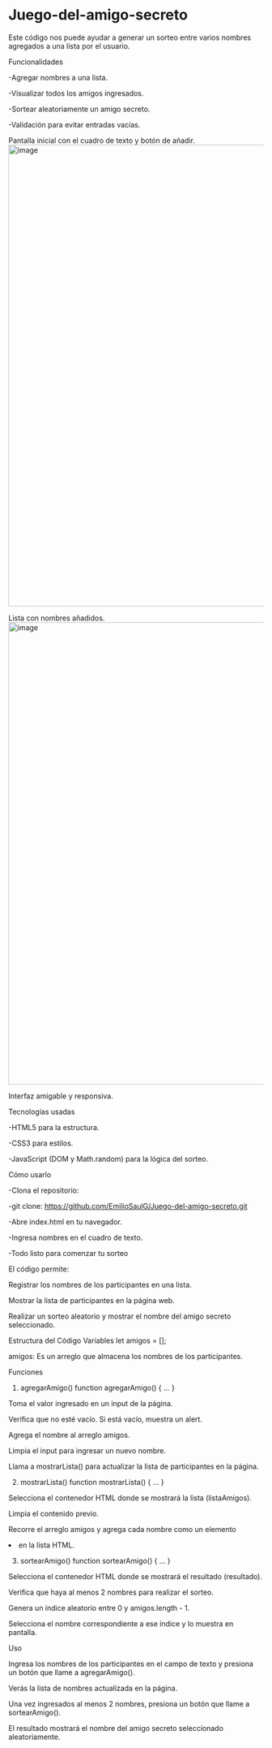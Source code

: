 # Juego-del-amigo-secreto
Este código nos puede ayudar a generar un sorteo entre varios nombres agregados a una lista por el usuario.



Funcionalidades

-Agregar nombres a una lista.

-Visualizar todos los amigos ingresados.

-Sortear aleatoriamente un amigo secreto.

-Validación para evitar entradas vacías.


Pantalla inicial con el cuadro de texto y botón de añadir.
<img width="1896" height="910" alt="image" src="https://github.com/user-attachments/assets/f05c9a53-0eae-4646-85f6-efc7b2ca9005" />

Lista con nombres añadidos.
<img width="1893" height="911" alt="image" src="https://github.com/user-attachments/assets/b526b708-5177-4457-8602-080de26b7456" />





Interfaz amigable y responsiva.


Tecnologías usadas

-HTML5 para la estructura.

-CSS3 para estilos.

-JavaScript (DOM y Math.random) para la lógica del sorteo.


Cómo usarlo

-Clona el repositorio:

-git clone: https://github.com/EmilioSaulG/Juego-del-amigo-secreto.git 

-Abre index.html en tu navegador.

-Ingresa nombres en el cuadro de texto.

-Todo listo para comenzar tu sorteo



El código permite:

Registrar los nombres de los participantes en una lista.

Mostrar la lista de participantes en la página web.

Realizar un sorteo aleatorio y mostrar el nombre del amigo secreto seleccionado.

Estructura del Código
Variables
let amigos = [];


amigos: Es un arreglo que almacena los nombres de los participantes.

Funciones
1. agregarAmigo()
function agregarAmigo() { ... }


Toma el valor ingresado en un input de la página.

Verifica que no esté vacío. Si está vacío, muestra un alert.

Agrega el nombre al arreglo amigos.

Limpia el input para ingresar un nuevo nombre.

Llama a mostrarLista() para actualizar la lista de participantes en la página.

2. mostrarLista()
function mostrarLista() { ... }


Selecciona el contenedor HTML donde se mostrará la lista (listaAmigos).

Limpia el contenido previo.

Recorre el arreglo amigos y agrega cada nombre como un elemento <li> en la lista HTML.

3. sortearAmigo()
function sortearAmigo() { ... }


Selecciona el contenedor HTML donde se mostrará el resultado (resultado).

Verifica que haya al menos 2 nombres para realizar el sorteo.

Genera un índice aleatorio entre 0 y amigos.length - 1.

Selecciona el nombre correspondiente a ese índice y lo muestra en pantalla.

Uso

Ingresa los nombres de los participantes en el campo de texto y presiona un botón que llame a agregarAmigo().

Verás la lista de nombres actualizada en la página.

Una vez ingresados al menos 2 nombres, presiona un botón que llame a sortearAmigo().

El resultado mostrará el nombre del amigo secreto seleccionado aleatoriamente.
